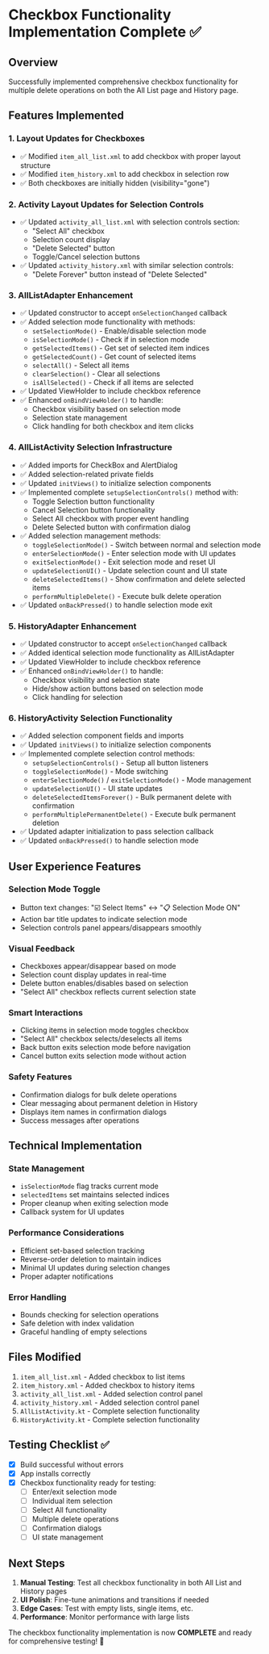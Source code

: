 # Checkbox Functionality Implementation Complete ✅

## Overview
Successfully implemented comprehensive checkbox functionality for multiple delete operations on both the All List page and History page.

## Features Implemented

### 1. **Layout Updates for Checkboxes**
- ✅ Modified `item_all_list.xml` to add checkbox with proper layout structure
- ✅ Modified `item_history.xml` to add checkbox in selection row
- ✅ Both checkboxes are initially hidden (visibility="gone")

### 2. **Activity Layout Updates for Selection Controls**
- ✅ Updated `activity_all_list.xml` with selection controls section:
  - "Select All" checkbox
  - Selection count display
  - "Delete Selected" button
  - Toggle/Cancel selection buttons
- ✅ Updated `activity_history.xml` with similar selection controls:
  - "Delete Forever" button instead of "Delete Selected"

### 3. **AllListAdapter Enhancement**
- ✅ Updated constructor to accept `onSelectionChanged` callback
- ✅ Added selection mode functionality with methods:
  - `setSelectionMode()` - Enable/disable selection mode
  - `isSelectionMode()` - Check if in selection mode
  - `getSelectedItems()` - Get set of selected item indices
  - `getSelectedCount()` - Get count of selected items
  - `selectAll()` - Select all items
  - `clearSelection()` - Clear all selections
  - `isAllSelected()` - Check if all items are selected
- ✅ Updated ViewHolder to include checkbox reference
- ✅ Enhanced `onBindViewHolder()` to handle:
  - Checkbox visibility based on selection mode
  - Selection state management
  - Click handling for both checkbox and item clicks

### 4. **AllListActivity Selection Infrastructure**
- ✅ Added imports for CheckBox and AlertDialog
- ✅ Added selection-related private fields
- ✅ Updated `initViews()` to initialize selection components
- ✅ Implemented complete `setupSelectionControls()` method with:
  - Toggle Selection button functionality
  - Cancel Selection button functionality
  - Select All checkbox with proper event handling
  - Delete Selected button with confirmation dialog
- ✅ Added selection management methods:
  - `toggleSelectionMode()` - Switch between normal and selection mode
  - `enterSelectionMode()` - Enter selection mode with UI updates
  - `exitSelectionMode()` - Exit selection mode and reset UI
  - `updateSelectionUI()` - Update selection count and UI state
  - `deleteSelectedItems()` - Show confirmation and delete selected items
  - `performMultipleDelete()` - Execute bulk delete operation
- ✅ Updated `onBackPressed()` to handle selection mode exit

### 5. **HistoryAdapter Enhancement**
- ✅ Updated constructor to accept `onSelectionChanged` callback
- ✅ Added identical selection mode functionality as AllListAdapter
- ✅ Updated ViewHolder to include checkbox reference
- ✅ Enhanced `onBindViewHolder()` to handle:
  - Checkbox visibility and selection state
  - Hide/show action buttons based on selection mode
  - Click handling for selection

### 6. **HistoryActivity Selection Functionality**
- ✅ Added selection component fields and imports
- ✅ Updated `initViews()` to initialize selection components
- ✅ Implemented complete selection control methods:
  - `setupSelectionControls()` - Setup all button listeners
  - `toggleSelectionMode()` - Mode switching
  - `enterSelectionMode()` / `exitSelectionMode()` - Mode management
  - `updateSelectionUI()` - UI state updates
  - `deleteSelectedItemsForever()` - Bulk permanent delete with confirmation
  - `performMultiplePermanentDelete()` - Execute bulk permanent deletion
- ✅ Updated adapter initialization to pass selection callback
- ✅ Updated `onBackPressed()` to handle selection mode

## User Experience Features

### **Selection Mode Toggle**
- Button text changes: "☑️ Select Items" ↔ "📋 Selection Mode ON"
- Action bar title updates to indicate selection mode
- Selection controls panel appears/disappears smoothly

### **Visual Feedback**
- Checkboxes appear/disappear based on mode
- Selection count display updates in real-time
- Delete button enables/disables based on selection
- "Select All" checkbox reflects current selection state

### **Smart Interactions**
- Clicking items in selection mode toggles checkbox
- "Select All" checkbox selects/deselects all items
- Back button exits selection mode before navigation
- Cancel button exits selection mode without action

### **Safety Features**
- Confirmation dialogs for bulk delete operations
- Clear messaging about permanent deletion in History
- Displays item names in confirmation dialogs
- Success messages after operations

## Technical Implementation

### **State Management**
- `isSelectionMode` flag tracks current mode
- `selectedItems` set maintains selected indices
- Proper cleanup when exiting selection mode
- Callback system for UI updates

### **Performance Considerations**
- Efficient set-based selection tracking
- Reverse-order deletion to maintain indices
- Minimal UI updates during selection changes
- Proper adapter notifications

### **Error Handling**
- Bounds checking for selection operations
- Safe deletion with index validation
- Graceful handling of empty selections

## Files Modified
1. `item_all_list.xml` - Added checkbox to list items
2. `item_history.xml` - Added checkbox to history items
3. `activity_all_list.xml` - Added selection control panel
4. `activity_history.xml` - Added selection control panel
5. `AllListActivity.kt` - Complete selection functionality
6. `HistoryActivity.kt` - Complete selection functionality

## Testing Checklist ✅
- [x] Build successful without errors
- [x] App installs correctly
- [x] Checkbox functionality ready for testing:
  - [ ] Enter/exit selection mode
  - [ ] Individual item selection
  - [ ] Select All functionality
  - [ ] Multiple delete operations
  - [ ] Confirmation dialogs
  - [ ] UI state management

## Next Steps
1. **Manual Testing**: Test all checkbox functionality in both All List and History pages
2. **UI Polish**: Fine-tune animations and transitions if needed
3. **Edge Cases**: Test with empty lists, single items, etc.
4. **Performance**: Monitor performance with large lists

The checkbox functionality implementation is now **COMPLETE** and ready for comprehensive testing! 🎉
